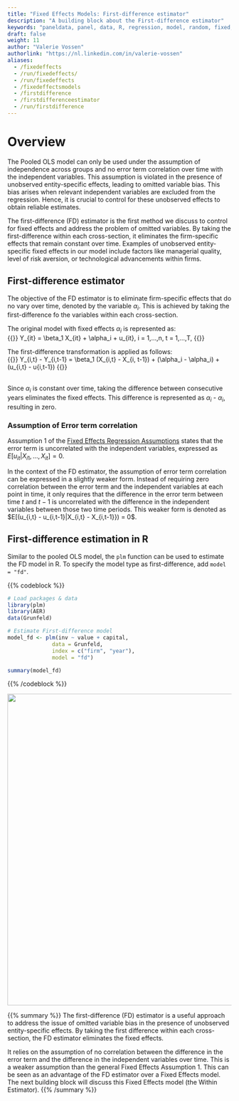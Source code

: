 ```yaml
---
title: "Fixed Effects Models: First-difference estimator"
description: "A building block about the First-difference estimator"
keywords: "paneldata, panel, data, R, regression, model, random, fixed, pooled, OLS, within, between, first-difference"
draft: false
weight: 11
author: "Valerie Vossen"
authorlink: "https://nl.linkedin.com/in/valerie-vossen"
aliases:
  - /fixedeffects
  - /run/fixedeffects/
  - /run/fixedeffects
  - /fixedeffectsmodels
  - /firstdifference
  - /firstdifferenceestimator
  - /run/firstdifference
---
```


# Overview

The Pooled OLS model can only be used under the assumption of independence across groups and no error term correlation over time with the independent variables. This assumption is violated in the presence of unobserved entity-specific effects, leading to omitted variable bias. This bias arises when relevant independent variables are excluded from the regression. Hence, it is crucial to control for these unobserved effects to obtain reliable estimates.

The first-difference (FD) estimator is the first method we discuss to control for fixed effects and address the problem of omitted variables. By taking the first-difference within each cross-section, it eliminates the firm-specific effects that remain constant over time. Examples of unobserved entity-specific fixed effects in our model include factors like managerial quality, level of risk aversion, or technological advancements within firms. 

## First-difference estimator

The objective of the FD estimator is to eliminate firm-specific effects that do no vary over time, denoted by the variable $\alpha_{i}$. This is achieved by taking the first-difference fo the variables within each cross-section.

The original model with fixed effects $\alpha_i$ is represented as: 
<br/>
{{<katex>}}
Y_{it} = \beta_1 X_{it} + \alpha_i + u_{it}, i = 1,...,n, t = 1,...,T,
{{</katex>}}
<br/>

The first-difference transformation is applied as follows:
<br/>
{{<katex>}}
Y_{i,t} - Y_{i,t-1} = \beta_1 (X_{i,t} - X_{i, t-1}) + (\alpha_i - \alpha_i) + (u_{i,t} - u{i,t-1})
{{</katex>}}  
<br/>

Since $\alpha_{i}$ is constant over time, taking the difference between consecutive years eliminates the fixed effects. This difference is represented as $\alpha_{i}$ - $\alpha_{i}$, resulting in zero. 

### Assumption of Error term correlation

Assumption 1 of the [Fixed Effects Regression Assumptions](/fixedeffectsassumptions) states that the error term is uncorrelated with the independent variables, expressed as $E[u_{it}|X_{i1},...,X_{it}] = 0$.

In the context of the FD estimator, the assumption of error term correlation can be expressed in a slightly weaker form. Instead of requiring zero correlation between the error term and the independent variables at each point in time, it only requires that the difference in the error term between time $t$ and $t-1$ is uncorrelated with the difference in the independent variables between those two time periods. This weaker form is denoted as $E[(u_{i,t} - u_{i,t-1}|X_{i,t} - X_{i,t-1}}) = 0$. 


## First-difference estimation in R

Similar to the pooled OLS model, the `plm` function can be used to estimate the FD model in R. To specify the model type as first-difference, add `model = "fd"`. 

{{% codeblock %}}
```R
# Load packages & data
library(plm)
library(AER) 
data(Grunfeld) 

# Estimate First-difference model
model_fd <- plm(inv ~ value + capital, 
              data = Grunfeld, 
              index = c("firm", "year"), 
              model = "fd")

summary(model_fd)
```
{{% /codeblock %}}

<p align = "center">
<img src = "../images/firstdifferencereg.png" width="700">
</p>

{{% summary %}}
The first-difference (FD) estimator is a useful approach to address the issue of omitted variable bias in the presence of unobserved entity-specific effects. By taking the first difference within each cross-section, the FD estimator eliminates the fixed effects. 

It relies on the assumption of no correlation between the difference in the error term and the difference in the independent variables over time. This is a weaker assumption than the general Fixed Effects Assumption 1. This can be seen as an advantage of the FD estimator over a Fixed Effects model. The next building block will discuss this Fixed Effects model (the Within Estimator).
{{% /summary %}}
